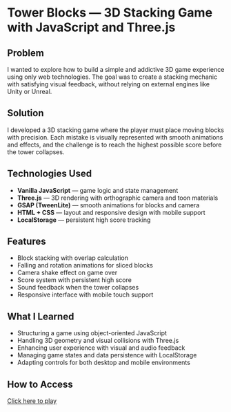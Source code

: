 
# Tower Blocks — 3D Stacking Game with JavaScript and Three.js

## Problem

I wanted to explore how to build a simple and addictive 3D game experience using only web technologies. The goal was to create a stacking mechanic with satisfying visual feedback, without relying on external engines like Unity or Unreal.

## Solution

I developed a 3D stacking game where the player must place moving blocks with precision. Each mistake is visually represented with smooth animations and effects, and the challenge is to reach the highest possible score before the tower collapses.

## Technologies Used

- **Vanilla JavaScript** — game logic and state management  
- **Three.js** — 3D rendering with orthographic camera and toon materials  
- **GSAP (TweenLite)** — smooth animations for blocks and camera  
- **HTML + CSS** — layout and responsive design with mobile support  
- **LocalStorage** — persistent high score tracking    

## Features

- Block stacking with overlap calculation  
- Falling and rotation animations for sliced blocks  
- Camera shake effect on game over  
- Score system with persistent high score  
- Sound feedback when the tower collapses  
- Responsive interface with mobile touch support  

## What I Learned

- Structuring a game using object-oriented JavaScript  
- Handling 3D geometry and visual collisions with Three.js  
- Enhancing user experience with visual and audio feedback  
- Managing game states and data persistence with LocalStorage  
- Adapting controls for both desktop and mobile environments  

## How to Access

[Click here to play](https://gamaalice.github.io/towerblocks/)

